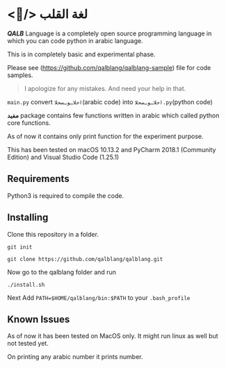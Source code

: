 # <:blue_heart:/> لغة القلب 

**_QALB_** Language is a completely open source programming language in which you can code python in arabic language.

This is in completely basic and experimental phase.

Please see (https://github.com/qalblang/qalblang-sample) file for code samples.
 
> I apologize for any mistakes. And need your help in that.

`main.py` convert `احلاـوـسحلا`(arabic code) into `احلاـوـسحلا.py`(python code)

**مفيد** package contains few functions written in arabic which called python core functions.

As of now it contains only print function for the experiment purpose. 

This has been tested on macOS 10.13.2 and PyCharm 2018.1 (Community Edition) and Visual Studio Code (1.25.1)

## Requirements

Python3 is required to compile the code.


## Installing
Clone this repository in a folder.

`git init`

`git clone https://github.com/qalblang/qalblang.git`

Now go to the qalblang folder and run

`./install.sh`

Next Add `PATH=$HOME/qalblang/bin:$PATH` to your `.bash_profile`

## Known Issues

As of now it has been tested on MacOS only. It might run linux as well but not tested yet.

On printing any arabic number it prints number.
